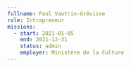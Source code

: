 ```yaml
---
fullname: Paul Vautrin-Grévisse
role: Intrapreneur
missions:
  - start: 2021-01-05
    end: 2021-12-31
    status: admin
    employer: Ministère de la Culture
---
```


